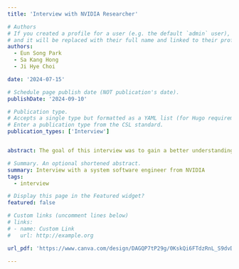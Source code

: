 ```yaml
---
title: 'Interview with NVIDIA Researcher'

# Authors
# If you created a profile for a user (e.g. the default `admin` user), write the username (folder name) here
# and it will be replaced with their full name and linked to their profile.
authors:
  - Eun Song Park
  - Sa Kang Hong
  - Ji Hye Choi

date: '2024-07-15'

# Schedule page publish date (NOT publication's date).
publishDate: '2024-09-10'

# Publication type.
# Accepts a single type but formatted as a YAML list (for Hugo requirements).
# Enter a publication type from the CSL standard.
publication_types: ['Interview']


abstract: The goal of this interview was to gain a better understanding of specific roles within a company focused on software development. We aimed to understand the development process of software systems in the IT sector and set a realistic career roadmap through mentoring. During the summer vacation, we conducted an interview with a system software engineer from NVIDIA.

# Summary. An optional shortened abstract.
summary: Interview with a system software engineer from NVIDIA
tags:
  - interview

# Display this page in the Featured widget?
featured: false

# Custom links (uncomment lines below)
# links:
# - name: Custom Link
#   url: http://example.org

url_pdf: 'https://www.canva.com/design/DAGQP7tP29g/0KskQi6FTdzRnL_S9dvDHQ/view?utm_content=DAGQP7tP29g&utm_campaign=share_your_design&utm_medium=link&utm_source=shareyourdesignpanel'

---
```


